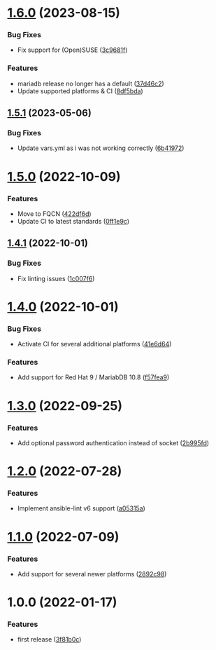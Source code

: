 # [1.6.0](https://github.com/de-it-krachten/ansible-role-mariadb/compare/v1.5.1...v1.6.0) (2023-08-15)


### Bug Fixes

* Fix support for (Open)SUSE ([3c9681f](https://github.com/de-it-krachten/ansible-role-mariadb/commit/3c9681fe0287b44de0e0dce5bef16eea38bc7fef))


### Features

* mariadb release no longer has a default ([37d46c2](https://github.com/de-it-krachten/ansible-role-mariadb/commit/37d46c28f93df2d9790ec85c347b252562066ed6))
* Update supported platforms & CI ([8df5bda](https://github.com/de-it-krachten/ansible-role-mariadb/commit/8df5bdab5206599caefbef663e719caf67f6d25e))

## [1.5.1](https://github.com/de-it-krachten/ansible-role-mariadb/compare/v1.5.0...v1.5.1) (2023-05-06)


### Bug Fixes

* Update vars.yml as i was not working correctly ([6b41972](https://github.com/de-it-krachten/ansible-role-mariadb/commit/6b419724ec62c171e41eac820c8ba7e0add1acbc))

# [1.5.0](https://github.com/de-it-krachten/ansible-role-mariadb/compare/v1.4.1...v1.5.0) (2022-10-09)


### Features

* Move to FQCN ([422df6d](https://github.com/de-it-krachten/ansible-role-mariadb/commit/422df6d1020fa048de2874b28cd9eda86ef3fc07))
* Update CI to latest standards ([0ff1e9c](https://github.com/de-it-krachten/ansible-role-mariadb/commit/0ff1e9c5ebbab6bbbc6da6d5dc90ffadbbb0fba7))

## [1.4.1](https://github.com/de-it-krachten/ansible-role-mariadb/compare/v1.4.0...v1.4.1) (2022-10-01)


### Bug Fixes

* Fix linting issues ([1c007f6](https://github.com/de-it-krachten/ansible-role-mariadb/commit/1c007f630ce24da8b06af1a90422a16805f03767))

# [1.4.0](https://github.com/de-it-krachten/ansible-role-mariadb/compare/v1.3.0...v1.4.0) (2022-10-01)


### Bug Fixes

* Activate CI for several additional platforms ([41e6d64](https://github.com/de-it-krachten/ansible-role-mariadb/commit/41e6d643015f8b3868fbaaba46c8fc2984574d75))


### Features

* Add support for Red Hat 9 / MariabDB 10.8 ([f57fea9](https://github.com/de-it-krachten/ansible-role-mariadb/commit/f57fea9be429a0065f7b16d3bfa1fd74168e4efe))

# [1.3.0](https://github.com/de-it-krachten/ansible-role-mariadb/compare/v1.2.0...v1.3.0) (2022-09-25)


### Features

* Add optional password authentication instead of socket ([2b995fd](https://github.com/de-it-krachten/ansible-role-mariadb/commit/2b995fd0a7071e4ff51e0bdc2f615be7dd9284c0))

# [1.2.0](https://github.com/de-it-krachten/ansible-role-mariadb/compare/v1.1.0...v1.2.0) (2022-07-28)


### Features

* Implement ansible-lint v6 support ([a05315a](https://github.com/de-it-krachten/ansible-role-mariadb/commit/a05315ad984791befd472770366c67560c9708f3))

# [1.1.0](https://github.com/de-it-krachten/ansible-role-mariadb/compare/v1.0.0...v1.1.0) (2022-07-09)


### Features

* Add support for several newer platforms ([2892c98](https://github.com/de-it-krachten/ansible-role-mariadb/commit/2892c987652d407745dd5a0ab75193c412c1a610))

# 1.0.0 (2022-01-17)


### Features

* first release ([3f81b0c](https://github.com/de-it-krachten/ansible-role-mariadb/commit/3f81b0c531acee0eb06b2910286a051dce634e57))
